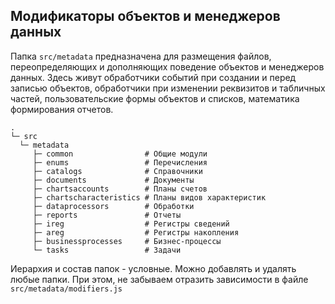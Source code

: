 ## Модификаторы объектов и менеджеров данных
Папка `src/metadata` предназначена для размещения файлов, переопределяющих и дополняющих поведение объектов и менеджеров данных.
Здесь живут обработчики событий при создании и перед записью объектов, обработчики при изменении реквизитов и табличных частей, пользовательские формы объектов и списков, математика формирования отчетов.

```
.
└─ src
  └─ metadata
     ├─ common                # Общие модули
     ├─ enums                 # Перечисления
     ├─ catalogs              # Справочники
     ├─ documents             # Документы
     ├─ chartsaccounts        # Планы счетов
     ├─ chartscharacteristics # Планы видов характеристик
     ├─ dataprocessors        # Обработки
     ├─ reports               # Отчеты
     ├─ ireg                  # Регистры сведений
     ├─ areg                  # Регистры накопления
     ├─ businessprocesses     # Бизнес-процессы
     └─ tasks                 # Задачи
```

Иерархия и состав папок - условные. Можно добавлять и удалять любые папки. При этом, не забываем отразить зависимости в файле `src/metadata/modifiers.js`

